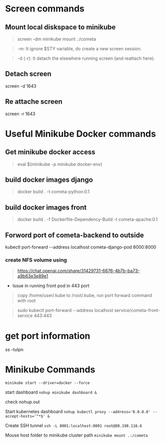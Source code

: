 # Screen commands 
## Mount local diskspace to minikube 
> screen -dm minikube mount .:/cometa

> -m: It ignore $STY variable, do create a new screen session.

> -d (-r): It detach the elsewhere running screen (and reattach here).
## Detach screen
screen -d 1643
## Re attache screen
screen -r 1643

# Useful Minikube Docker commands
## Get minikube docker access 
> eval $(minikube -p minikube docker-env)
## build docker images django
> docker build . -t cometa-python:0.1
## build docker images front
> docker build . -f Dockerfile-Dependency-Build -t cometa-apache:0.1
## Forword port of cometa-backend to outside
kubectl port-forward --address localhost cometa-django-pod 8000:8000

### create NFS volume using 
> https://chat.openai.com/share/31429731-6676-4b7b-ba73-a9b63e3e89e1

* Issue in running front pod in 443 port
> copy /home/user/.kube to /root/.kube, run port forward command with root

> sudo kubectl port-forward --address localhost service/cometa-front-service 443:443






# get port information
 ss -tulpn



# Minikube Commands
   ```minikube start --driver=docker --force```

start dashboard
    ```nohup minikube dashboard &```

check nohup.out

Start kubernetes dashboard
    ```nohup kubectl proxy --address='0.0.0.0' --accept-hosts='^*$' &```

Create SSH tunnel
    ```ssh -L 8001:localhost:8001 root@88.198.116.6```

Mouse host folder to minikube cluster path
    ```minikube mount .:/cometa```

